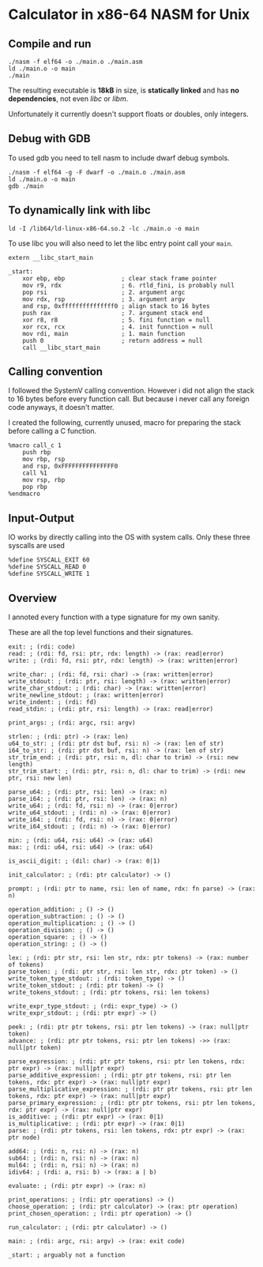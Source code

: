 # Calculator in x86-64 NASM for Unix

## Compile and run

```
./nasm -f elf64 -o ./main.o ./main.asm
ld ./main.o -o main
./main
```

The resulting executable is **18kB** in size, is **statically linked** and has **no dependencies**, not even *libc* or *libm*.

Unfortunately it currently doesn't support floats or doubles, only integers.

## Debug with GDB

To used gdb you need to tell nasm to include dwarf debug symbols.

```
./nasm -f elf64 -g -F dwarf -o ./main.o ./main.asm
ld ./main.o -o main
gdb ./main
```

## To dynamically link with libc

```
ld -I /lib64/ld-linux-x86-64.so.2 -lc ./main.o -o main
```

To use libc you will also need to let the libc entry point call your `main`.

```
extern __libc_start_main

_start:
    xor ebp, ebp                ; clear stack frame pointer
    mov r9, rdx                 ; 6. rtld_fini, is probably null
    pop rsi                     ; 2. argument argc
    mov rdx, rsp                ; 3. argument argv
    and rsp, 0xfffffffffffffff0 ; align stack to 16 bytes
    push rax                    ; 7. argument stack end
    xor r8, r8                  ; 5. fini function = null
    xor rcx, rcx                ; 4. init funnction = null
    mov rdi, main               ; 1. main function
    push 0                      ; return address = null
    call __libc_start_main
```

## Calling convention

I followed the SystemV calling convention. However i did not align the stack to 16 bytes before every function call. But because i never call any foreign code anyways, it doesn't matter.

I created the following, currently unused, macro for preparing the stack before calling a C function.

```
%macro call_c 1
    push rbp
    mov rbp, rsp
    and rsp, 0xFFFFFFFFFFFFFFF0
    call %1
    mov rsp, rbp
    pop rbp
%endmacro
```

## Input-Output

IO works by directly calling into the OS with system calls. Only these three syscalls are used

```
%define SYSCALL_EXIT 60
%define SYSCALL_READ 0
%define SYSCALL_WRITE 1
```

## Overview

I annoted every function with a type signature for my own sanity.

These are all the top level functions and their signatures.

```
exit: ; (rdi: code)
read: ; (rdi: fd, rsi: ptr, rdx: length) -> (rax: read|error)
write: ; (rdi: fd, rsi: ptr, rdx: length) -> (rax: written|error)

write_char: ; (rdi: fd, rsi: char) -> (rax: written|error)
write_stdout: ; (rdi: ptr, rsi: length) -> (rax: written|error)
write_char_stdout: ; (rdi: char) -> (rax: written|error)
write_newline_stdout: ; (rax: written|error)
write_indent: ; (rdi: fd)
read_stdin: ; (rdi: ptr, rsi: length) -> (rax: read|error)

print_args: ; (rdi: argc, rsi: argv)

strlen: ; (rdi: ptr) -> (rax: len)
u64_to_str: ; (rdi: ptr dst buf, rsi: n) -> (rax: len of str)
i64_to_str: ; (rdi: ptr dst buf, rsi: n) -> (rax: len of str)
str_trim_end: ; (rdi: ptr, rsi: n, dl: char to trim) -> (rsi: new length)
str_trim_start: ; (rdi: ptr, rsi: n, dl: char to trim) -> (rdi: new ptr, rsi: new len)

parse_u64: ; (rdi: ptr, rsi: len) -> (rax: n)
parse_i64: ; (rdi: ptr, rsi: len) -> (rax: n)
write_u64: ; (rdi: fd, rsi: n) -> (rax: 0|error)
write_u64_stdout: ; (rdi: n) -> (rax: 0|error)
write_i64: ; (rdi: fd, rsi: n) -> (rax: 0|error)
write_i64_stdout: ; (rdi: n) -> (rax: 0|error)

min: ; (rdi: u64, rsi: u64) -> (rax: u64)
max: ; (rdi: u64, rsi: u64) -> (rax: u64)

is_ascii_digit: ; (dil: char) -> (rax: 0|1)

init_calculator: ; (rdi: ptr calculator) -> ()

prompt: ; (rdi: ptr to name, rsi: len of name, rdx: fn parse) -> (rax: n)

operation_addition: ; () -> ()
operation_subtraction: ; () -> ()
operation_multiplication: ; () -> ()
operation_division: ; () -> ()
operation_square: ; () -> ()
operation_string: ; () -> ()

lex: ; (rdi: ptr str, rsi: len str, rdx: ptr tokens) -> (rax: number of tokens)
parse_token: ; (rdi: ptr str, rsi: len str, rdx: ptr token) -> ()
write_token_type_stdout: ; (rdi: token_type) -> ()
write_token_stdout: ; (rdi: ptr token) -> ()
write_tokens_stdout: ; (rdi: ptr tokens, rsi: len tokens)

write_expr_type_stdout: ; (rdi: expr_type) -> ()
write_expr_stdout: ; (rdi: ptr expr) -> ()

peek: ; (rdi: ptr ptr tokens, rsi: ptr len tokens) -> (rax: null|ptr token)
advance: ; (rdi: ptr ptr tokens, rsi: ptr len tokens) ->> (rax: null|ptr token)

parse_expression: ; (rdi: ptr ptr tokens, rsi: ptr len tokens, rdx: ptr expr) -> (rax: null|ptr expr)
parse_additive_expression: ; (rdi: ptr ptr tokens, rsi: ptr len tokens, rdx: ptr expr) -> (rax: null|ptr expr)
parse_multiplicative_expression: ; (rdi: ptr ptr tokens, rsi: ptr len tokens, rdx: ptr expr) -> (rax: null|ptr expr)
parse_primary_expression: ; (rdi: ptr ptr tokens, rsi: ptr len tokens, rdx: ptr expr) -> (rax: null|ptr expr)
is_additive: ; (rdi: ptr expr) -> (rax: 0|1)
is_multiplicative: ; (rdi: ptr expr) -> (rax: 0|1)
parse: ; (rdi: ptr tokens, rsi: len tokens, rdx: ptr expr) -> (rax: ptr node)

add64: ; (rdi: n, rsi: n) -> (rax: n)
sub64: ; (rdi: n, rsi: n) -> (rax: n)
mul64: ; (rdi: n, rsi: n) -> (rax: n)
idiv64: ; (rdi: a, rsi: b) -> (rax: a | b)

evaluate: ; (rdi: ptr expr) -> (rax: n)

print_operations: ; (rdi: ptr operations) -> ()
choose_operation: ; (rdi: ptr calculator) -> (rax: ptr operation)
print_chosen_operation: ; (rdi: ptr operation) -> ()

run_calculator: ; (rdi: ptr calculator) -> ()

main: ; (rdi: argc, rsi: argv) -> (rax: exit code)

_start: ; arguably not a function
```